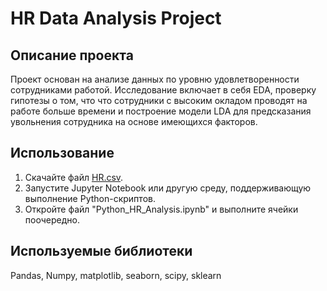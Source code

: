 # HR Data Analysis Project

## Описание проекта

Проект основан на анализе данных по уровню удовлетворенности сотрудниками работой. Исследование включает в себя EDA, проверку гипотезы о том, что что сотрудники с высоким окладом проводят на работе больше времени и построение модели LDA для предсказания увольнения сотрудника на основе имеющихся факторов.

## Использование

1. Скачайте файл [HR.csv](https://drive.google.com/file/d/1INgo03nal-vwFJe7Lec5vOUtOwfJdUr1/view?usp=sharing).
2. Запустите Jupyter Notebook или другую среду, поддерживающую выполнение Python-скриптов.
3. Откройте файл "Python_HR_Analysis.ipynb" и выполните ячейки поочередно.

## Используемые библиотеки

Pandas, Numpy, matplotlib, seaborn, scipy, sklearn

